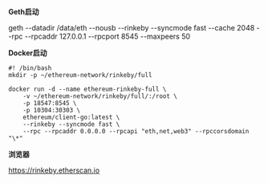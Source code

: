 **Geth启动**

geth --datadir /data/eth --nousb --rinkeby --syncmode fast --cache 2048 --rpc --rpcaddr 127.0.0.1 --rpcport 8545 --maxpeers 50

**Docker启动**

```
#! /bin/bash
mkdir -p ~/ethereum-network/rinkeby/full

docker run -d --name ethereum-rinkeby-full \
    -v ~/ethereum-network/rinkeby/full/:/root \
    -p 18547:8545 \
    -p 10304:30303 \
    ethereum/client-go:latest \
    --rinkeby --syncmode fast \
    --rpc --rpcaddr 0.0.0.0 --rpcapi "eth,net,web3" --rpccorsdomain "\*"
```

**浏览器**

https://rinkeby.etherscan.io



